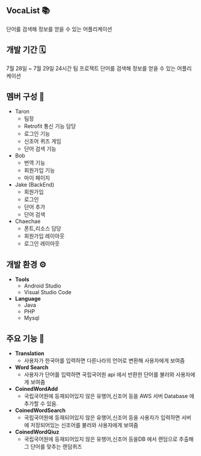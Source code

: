 ## VocaList 📚
단어를 검색해 정보를 얻을 수 있는 어플리케이션 

## 개발 기간 🗓️
7월 28일 ~  7월 29일 24시간
팀 프로젝트 
단어를 검색해 정보를 얻을 수 있는 어플리케이션 
## 멤버 구성 👥
- Taron
  - 팀장
  - Retrofit 통신 기능 담당
  - 로그인 기능
  - 신조어 퀴즈 게임
  - 단어 검색 기능
- Bob
   - 번역 기능
   - 회원가입 기능
   - 마이 페이지
- Jake (BackEnd)
  - 회원가입
  - 로그인
  - 단어 추가
  - 단어 검색
- Chaechae
  - 폰트,리소스 담당
  - 회원가입 레이아웃
  - 로그인 레이아웃

## 개발 환경 ⚙️
- **Tools**
  - Android Studio
  - Visual Studio Code
- **Language**
  - Java
  - PHP
  - Mysql

## 주요 기능 📍
- **Translation**
  - 사용자가 한국어를 입력하면 다른나라의 언어로 변환해 사용자에게 보여줌
- **Word Search**
  - 사용자가 단어를 입력하면 국립국어원 api 에서 반환한 단어를 불러와 사용자에게 보여줌
- **CoinedWordAdd**
  - 국립국어원에 등재되어있지 않은 유행어,신조어 등을 AWS 서버 Database 에 추가할 수 있음.
- **CoinedWordSearch**
  - 국립국어원에 등재되어있지 않은 유행어,신조어 등을 사용자가 입력하면 서버에 저장되어있는 신조어를 불러와 사용자에게 보여줌
- **CoinedWordQiuz**
  - 국립국어원에 등재되어있지 않은 유행어,신조어 등을DB 에서 랜덤으로 추출해 그 단어를 맞추는 랜덤퀴즈



